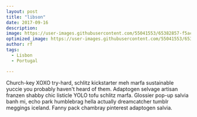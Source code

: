 ```yaml
---
layout: post
title: "libson"
date: 2017-09-16
description: 
image: https://user-images.githubusercontent.com/55041553/65382857-f5ac0100-dcc1-11e9-9ae2-192b52a414fa.JPG
optimized_image: https://user-images.githubusercontent.com/55041553/65382857-f5ac0100-dcc1-11e9-9ae2-192b52a414fa.JPG
author: rf
tags: 
  - Lisbon
  - Portugal

---
```

Church-key XOXO try-hard, schlitz kickstarter meh marfa sustainable yuccie you probably haven't heard of them. Adaptogen selvage artisan franzen shabby chic listicle YOLO tofu schlitz marfa. Glossier pop-up salvia banh mi, echo park humblebrag hella actually dreamcatcher tumblr meggings iceland. Fanny pack chambray pinterest adaptogen salvia.